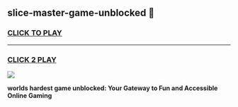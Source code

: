 
## slice-master-game-unblocked 👋
<h3>
<a href="https://premium.freeplayer.one?title=slice-master-game-unblocked&ref=14F">CLICK TO PLAY</a></h3>
<hr>

<h3>
<a href="https://premium.freeplayer.one?title=slice-master-game-unblocked&ref=14F">CLICK 2 PLAY</a>
  
</h3>

<a href="https://premium.freeplayer.one?title=slice-master-game-unblocked&ref=12F/"><img src="https://clearcache.store/games.png"></a>


**worlds hardest game unblocked: Your Gateway to Fun and Accessible Online Gaming**
